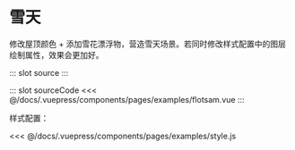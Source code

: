 # 雪天

修改屋顶颜色 + 添加雪花漂浮物，营造雪天场景。若同时修改样式配置中的图层绘制属性，效果会更加好。

<demo-block>
::: slot source
<pages-examples-flotsam></pages-examples-flotsam>
:::

::: slot sourceCode
<<< @/docs/.vuepress/components/pages/examples/flotsam.vue
:::

</demo-block>

样式配置：

<<< @/docs/.vuepress/components/pages/examples/style.js